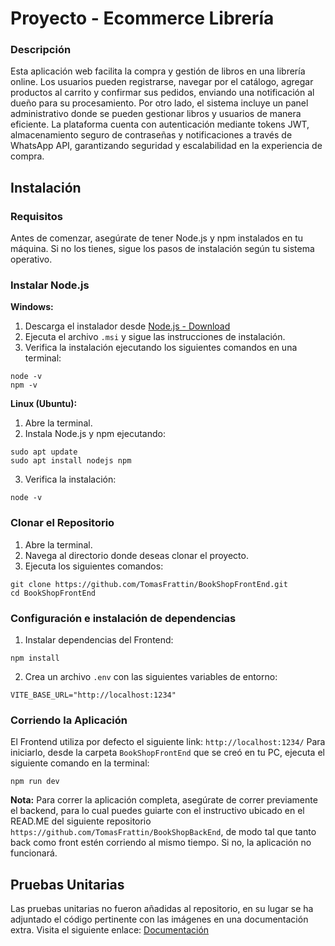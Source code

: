 # Proyecto - Ecommerce Librería
### Descripción
Esta aplicación web facilita la compra y gestión de libros en una librería online. Los usuarios pueden registrarse, navegar por el catálogo, agregar productos al carrito y confirmar sus pedidos, enviando una notificación al dueño para su procesamiento. Por otro lado, el sistema incluye un panel administrativo donde se pueden gestionar libros y usuarios de manera eficiente. La plataforma cuenta con autenticación mediante tokens JWT, almacenamiento seguro de contraseñas y notificaciones a través de WhatsApp API, garantizando seguridad y escalabilidad en la experiencia de compra.
## Instalación
### Requisitos
Antes de comenzar, asegúrate de tener Node.js y npm instalados en tu máquina. Si no los tienes, sigue los pasos de instalación según tu sistema operativo.

### Instalar Node.js
**Windows:**
1. Descarga el instalador desde [Node.js - Download](https://nodejs.org/en/download/)
2. Ejecuta el archivo `.msi` y sigue las instrucciones de instalación.
3. Verifica la instalación ejecutando los siguientes comandos en una terminal:
```
node -v
npm -v
```
**Linux (Ubuntu):**
1. Abre la terminal.
2. Instala Node.js y npm ejecutando:
```
sudo apt update
sudo apt install nodejs npm
```
3. Verifica la instalación:
```
node -v
```

### Clonar el Repositorio
1. Abre la terminal.
2. Navega al directorio donde deseas clonar el proyecto.
3. Ejecuta los siguientes comandos:
```
git clone https://github.com/TomasFrattin/BookShopFrontEnd.git
cd BookShopFrontEnd
```
### Configuración e instalación de dependencias
1. Instalar dependencias del Frontend:
```
npm install
```
2. Crea un archivo `.env` con las siguientes variables de entorno:
```
VITE_BASE_URL="http://localhost:1234"
```

### Corriendo la Aplicación
El Frontend utiliza por defecto el siguiente link: `http://localhost:1234/` Para iniciarlo, desde la carpeta `BookShopFrontEnd` que se creó en tu PC, ejecuta el siguiente comando en la terminal:
```
npm run dev
```
**Nota:** Para correr la aplicación completa, asegúrate de correr previamente el backend, para lo cual puedes guiarte con el instructivo ubicado en el READ.ME del siguiente repositorio `https://github.com/TomasFrattin/BookShopBackEnd`, de modo tal que tanto back como front estén corriendo al mismo tiempo. Si no, la aplicación no funcionará.

## Pruebas Unitarias
Las pruebas unitarias no fueron añadidas al repositorio, en su lugar se ha adjuntado el código pertinente con las imágenes en una documentación extra. Visita el siguiente enlace: [Documentación](https://docs.google.com/document/d/1ZLjh9Kx2-bB-oLU7uYlUz92_gIZkQiwpbj2OxiIJ_hI/edit?usp=sharing)
